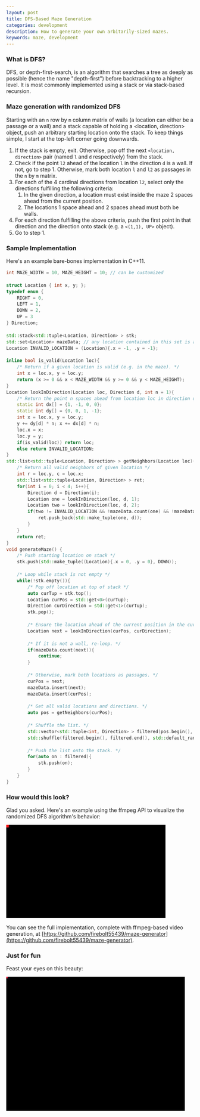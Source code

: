 ```yaml
---
layout: post
title: DFS-Based Maze Generation
categories: development
description: How to generate your own arbitarily-sized mazes.
keywords: maze, development
---
```


### What is DFS?
DFS, or depth-first-search, is an algorithm that searches a tree as deeply as possible (hence the name "depth-first") before backtracking to a higher level. It is most commonly implemented using a stack or via stack-based recursion.

### Maze generation with randomized DFS
Starting with an `n` row by `m` column matrix of walls (a location can either be a passage or a wall) and a stack capable of holding a <location, direction> object, push an arbitrary starting location onto the stack. To keep things simple, I start at the top-left corner going downwards.

1. If the stack is empty, exit. Otherwise, pop off the next `<location, direction>` pair (named `l` and `d` respectively) from the stack.
2. Check if the point `l2` ahead of the location `l` in the direction `d` is a wall. If not, go to step 1. Otherwise, mark both location `l` and `l2` as passages in the `n` by `m` matrix.
3. For each of the 4 cardinal directions from location `l2`, select only the directions fulfilling the following criteria:
    1. In the given direction, a location must exist inside the maze 2 spaces ahead from the current position.
    2. The locations 1 space ahead and 2 spaces ahead must both be walls.
4. For each direction fulfilling the above criteria, push the first point in that direction and the direction onto stack (e.g. a `<(1,1), UP>` object).
5. Go to step 1.


### Sample Implementation
Here's an example bare-bones implementation in C++11.

```c++
int MAZE_WIDTH = 10, MAZE_HEIGHT = 10; // can be customized

struct Location { int x, y; };
typedef enum {
	RIGHT = 0,
    LEFT = 1,
    DOWN = 2,
    UP = 3
} Direction;

std::stack<std::tuple<Location, Direction> > stk;
std::set<Location> mazeData; // any location contained in this set is a passage; any other location is a wall
Location INVALID_LOCATION = (Location){.x = -1, .y = -1};

inline bool is_valid(Location loc){
	/* Return if a given location is valid (e.g. in the maze). */
	int x = loc.x, y = loc.y;
	return (x >= 0 && x < MAZE_WIDTH && y >= 0 && y < MAZE_HEIGHT);
}
Location lookInDirection(Location loc, Direction d, int n = 1){
	/* Return the point n spaces ahead from location loc in direction d */
	static int dx[] = {1, -1, 0, 0};
	static int dy[] = {0, 0, 1, -1};
	int x = loc.x, y = loc.y;
	y += dy[d] * n; x += dx[d] * n;
	loc.x = x;
	loc.y = y;
	if(is_valid(loc)) return loc;
	else return INVALID_LOCATION;
}
std::list<std::tuple<Location, Direction> > getNeighbors(Location loc){
	/* Return all valid neighbors of given location */
	int r = loc.y, c = loc.x;
	std::list<std::tuple<Location, Direction> > ret;
	for(int i = 0; i < 4; i++){
		Direction d = Direction(i);
		Location one = lookInDirection(loc, d, 1);
		Location two = lookInDirection(loc, d, 2);
		if(two != INVALID_LOCATION && !mazeData.count(one) && !mazeData.count(two)){
		    ret.push_back(std::make_tuple(one, d));
		}
	}
	return ret;
}
void generateMaze() {
	/* Push starting location on stack */
	stk.push(std::make_tuple((Location){.x = 0, .y = 0}, DOWN));

	/* Loop while stack is not empty */
	while(!stk.empty()){
		/* Pop off location at top of stack */
		auto curTup = stk.top();
		Location curPos = std::get<0>(curTup);
		Direction curDirection = std::get<1>(curTup);
		stk.pop();

		/* Ensure the location ahead of the current position in the current direction is a wall */
		Location next = lookInDirection(curPos, curDirection);

		/* If it is not a wall, re-loop. */
		if(mazeData.count(next)){
		    continue;
		}

		/* Otherwise, mark both locations as passages. */
		curPos = next;
		mazeData.insert(next);
		mazeData.insert(curPos);

		/* Get all valid locations and directions. */
		auto pos = getNeighbors(curPos);

		/* Shuffle the list. */
		std::vector<std::tuple<int, Direction> > filtered(pos.begin(), pos.end());
		std::shuffle(filtered.begin(), filtered.end(), std::default_random_engine(rand()));

		/* Push the list onto the stack. */
		for(auto on : filtered){
		    stk.push(on);
		}
	}
}
```

### How would this look?
Glad you asked. Here's an example using the ffmpeg API to visualize the randomized DFS algorithm's behavior:

![DFS-based maze generation](https://github.com/firebolt55439/maze-generator/blob/master/assets/dfs-maze-generation.gif?raw=true)

You can see the full implementation, complete with ffmpeg-based video generation, at [https://github.com/firebolt55439/maze-generator](https://github.com/firebolt55439/maze-generator).

### Just for fun
Feast your eyes on this beauty:

![A Giant Maze](https://github.com/firebolt55439/maze-generator/blob/master/assets/dfs-big-maze.gif?raw=true)